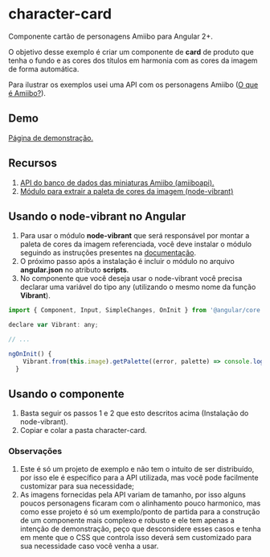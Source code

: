 # character-card

Componente cartão de personagens Amiibo para Angular 2+.

O objetivo desse exemplo é criar um componente de **card** de produto que tenha o fundo e as cores dos títulos em harmonia com as cores da imagem de forma automática.

Para ilustrar os exemplos usei uma API com os personagens Amiibo ([O que é Amiibo?](https://en.wikipedia.org/wiki/Amiibo)).


## Demo

[Página de demonstração.](https://vicentecalfo.github.io/character-card/dist/character-card/)

## Recursos
1. [API do banco de dados das miniaturas Amiibo (amiiboapi).](https://www.amiiboapi.com/)
2. [Módulo para extrair a paleta de cores da imagem (node-vibrant)](https://github.com/akfish/node-vibrant)

## Usando o node-vibrant no Angular

1. Para usar o módulo **node-vibrant** que será responsável por montar a paleta de cores da imagem referenciada, você deve instalar o módulo seguindo as instruções presentes na [documentação](https://github.com/akfish/node-vibrant).
2. O próximo passo após a instalação é incluir o módulo no arquivo **angular.json** no atributo **scripts**. 
3. No componente que você deseja usar o node-vibrant você precisa declarar uma variável do tipo any (utilizando o mesmo nome da função **Vibrant**). 

```javascript
import { Component, Input, SimpleChanges, OnInit } from '@angular/core';

declare var Vibrant: any;

// ...

ngOnInit() {
    Vibrant.from(this.image).getPalette((error, palette) => console.log(palette));
  }

```

## Usando o componente
1. Basta seguir os passos 1 e 2 que esto descritos acima (Instalação do node-vibrant).
2. Copiar e colar a pasta character-card.

### Observações
1. Este é só um projeto de exemplo e não tem o intuito de ser distribuído, por isso ele é específico para a API utilizada, mas você pode facilmente customizar para sua necessidade;
2. As imagens fornecidas pela API variam de tamanho, por isso alguns poucos personagens ficaram com o alinhamento pouco harmonico, mas como esse projeto é só um exemplo/ponto de partida para a construção de um componente mais complexo e robusto e ele tem apenas a intenção de demonstração, peço que desconsidere esses casos e tenha em mente que o CSS que controla isso deverá sem customizado para sua necessidade caso você venha a usar.
